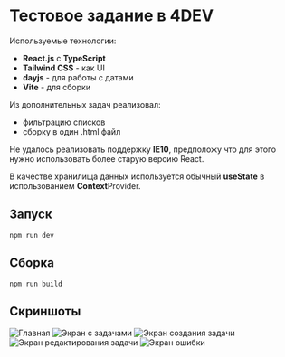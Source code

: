 # Тестовое задание в 4DEV

Используемые технологии:
- **React.js** с **TypeScript**
- **Tailwind CSS** - как UI
- **dayjs** - для работы с датами
- **Vite** - для сборки


Из дополнительных задач реализовал:
- фильтрацию списков
- сборку в один .html файл

Не удалось реализовать поддержку **IE10**, предположу что для этого нужно использовать более старую версию React.

В качестве хранилища данных используется обычный **useState** в использованием **Context**Provider.

## Запуск
```npm run dev```

## Сборка
```npm run build```


## Скриншоты
![Главная](https://i.ibb.co/2WhF4hT/1.jpg)
![Экран с задачами](https://i.ibb.co/zx9sMhd/2.jpg)
![Экран создания задачи](https://i.ibb.co/vJwwT7M/3.jpg)
![Экран редактирования задачи](https://i.ibb.co/wWFYJf1/4.jpg)
![Экран ошибки](https://i.ibb.co/BGYkCG8/5.jpg)